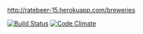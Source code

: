 http://ratebeer-15.herokuapp.com/breweries

[![Build Status](https://travis-ci.org/newa34/ratebeer.png)](https://travis-ci.org/newa34/ratebeer)
[![Code Climate](https://codeclimate.com/github/newa34/ratebeer.png)](https://codeclimate.com/github/newa34/ratebeer)
